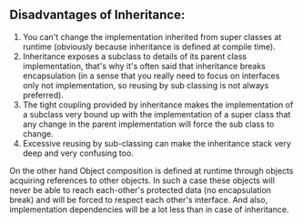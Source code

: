 ## Disadvantages of Inheritance:
1. You can't change the implementation inherited from super classes at runtime (obviously because inheritance is defined at compile time).
2. Inheritance exposes a subclass to details of its parent class implementation, that's why it's often said that inheritance breaks encapsulation (in a sense that you really need to focus on interfaces only not implementation, so reusing by sub classing is not always preferred).
3. The tight coupling provided by inheritance makes the implementation of a subclass very bound up with the implementation of a super class that any change in the parent implementation will force the sub class to change.
4. Excessive reusing by sub-classing can make the inheritance stack very deep and very confusing too.

On the other hand Object composition is defined at runtime through objects acquiring references to other objects. In such a case these objects will never be able to reach each-other's protected data (no encapsulation break) and will be forced to respect each other's interface. And also, implementation dependencies will be a lot less than in case of inheritance.